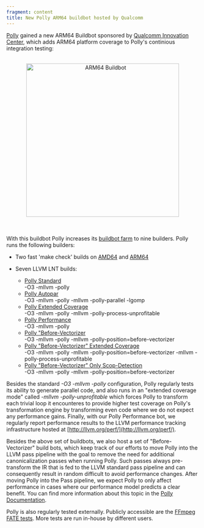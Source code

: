 ```yaml
---
fragment: content
title: New Polly ARM64 buildbot hosted by Qualcomm
---
```



[Polly](http://polly.llvm.org) gained a new ARM64 Buildbot sponsored by
[Qualcomm Innovation Center](https://www.qualcomm.com/company/about), which
adds ARM64 platform coverage to Polly's continious integration testing:

<br>

<center>
<a href="http://lab.llvm.org:8011/builders/polly-arm-linux"> <img src="/images/arm64-buildbot.jpg" alt="ARM64 Buildbot" style="width: 400px;"/></a>
</center>
<br>
<br>

With this buildbot Polly increases its [buildbot
farm](http://lab.llvm.org:8011/console?category=polly) to nine builders. Polly
runs the following builders:

- Two fast 'make check' builds on
[AMD64](http://lab.llvm.org:8011/builders/polly-amd64-linux) and
[ARM64](http://lab.llvm.org:8011/builders/polly-arm-linux)

- Seven LLVM LNT builds:
  - [Polly Standard](http://lab.llvm.org:8011/builders/perf-x86_64-penryn-O3-polly-fast)<br>
    -O3 -mllvm -polly
  - [Polly Autopar](http://lab.llvm.org:8011/builders/perf-x86_64-penryn-O3-polly-parallel-fast/)<br> -O3 -mllvm -polly -mllvm -polly-parallel -lgomp
  - [Polly Extended Coverage](http://lab.llvm.org:8011/builders/perf-x86_64-penryn-O3-polly-unprofitable)<br>-O3 -mllvm -polly -mllvm -polly-process-unprofitable
  - [Polly Performance](http://lab.llvm.org:8011/builders/perf-x86_64-penryn-O3-polly)<br> -O3 -mllvm -polly
  - [Polly "Before-Vectorizer](http://lab.llvm.org:8011/builders/perf-x86_64-penryn-O3-polly-before-vectorizer)<br> -O3 -mllvm -polly -mllvm -polly-position=before-vectorizer
  - [Polly "Before-Vectorizer" Extended Coverage](http://lab.llvm.org:8011/builders/perf-x86_64-penryn-O3-polly-before-vectorizer-unprofitable)<br> -O3 -mllvm -polly -mllvm -polly-position=before-vectorizer -mllvm -polly-process-unprofitable
  - [Polly "Before-Vectorizer" Only Scop-Detection](http://lab.llvm.org:8011/builders/perf-x86_64-penryn-O3-polly-before-vectorizer-detect-only)<br> -O3 -mllvm -polly -mllvm -polly-position=before-vectorizer

Besides the standard *-O3 -mllvm -polly* configuration, Polly regularly tests
its ability to generate parallel code, and also runs in an "extended coverage
mode" called *-mllvm -polly-unprofitable* which forces Polly to transform each
trivial loop it encounteres to provide higher test coverage on Polly's
transformation engine by transforming even code where we do not expect any
performance gains. Finally, with our Polly Performance bot, we regularly report
performance results to the LLVM performance tracking infrastructure hosted at
[http://llvm.org/perf/](http://llvm.org/perf/).

Besides the above set of buildbots, we also host a set of "Before-Vectorizer"
build bots, which keep track of our efforts to move Polly into the LLVM pass
pipeline with the goal to remove the need for additional canonicalization passes
when running Polly. Such passes always pre-transform the IR that is fed to the
LLVM standard pass pipeline and can consequently result in random difficult to
avoid performance changes. After moving Polly into the Pass pipeline, we expect
Polly to only affect performance in cases where our performance model predicts a
clear benefit. You can find more information about this topic
in the [Polly Documentation](http://polly.llvm.org/docs/Architecture.html#polly-in-the-llvm-pass-pipeline).

Polly is also regularly tested externally. Publicly accessible are the [FFmpeg
FATE tests](http://fate.ffmpeg.org/). More tests are run in-house by different
users.


<br>
